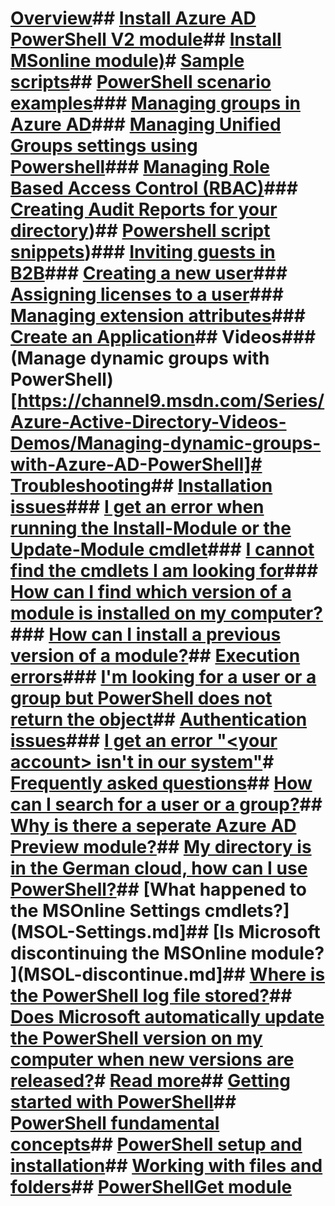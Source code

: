 # [Overview](overview.md)## [Install Azure AD PowerShell V2 module](install-adv2.md)## [Install MSonline module)](install-msonlinev1.md)# [Sample scripts](samples.md)## [PowerShell scenario examples](scenario_samples.md)### [Managing groups in Azure AD](https://docs.microsoft.com/en-us/azure/active-directory/active-directory-accessmanagement-groups-settings-cmdlets)### [Managing Unified Groups settings using Powershell](https://docs.microsoft.com/en-us/azure/active-directory/active-directory-accessmanagement-groups-settings-v2-cmdlets)### [Managing Role Based Access Control (RBAC)](https://docs.microsoft.com/en-us/azure/active-directory/role-based-access-control-manage-access-powershell)### [Creating Audit Reports for your directory](Audit-sample.md))## [Powershell script snippets](Snippets.md))### [Inviting guests in B2B](https://docs.microsoft.com/en-us/azure/active-directory/active-directory-b2b-code-samples#powershell-example)### [Creating a new user](New-user-sample.md)### [Assigning licenses to a user](Assign-license.md)### [Managing extension attributes](Extension-attributes.md)### [Create an Application](Application.md)## Videos### (Manage dynamic groups with PowerShell)[https://channel9.msdn.com/Series/Azure-Active-Directory-Videos-Demos/Managing-dynamic-groups-with-Azure-AD-PowerShell]# [Troubleshooting](Troubleshooting.md)## [Installation issues](Installation-issues.md)### [I get an error when running the Install-Module or the Update-Module cmdlet](Install-module-error.md)### [I cannot find the cmdlets I am looking for](cmdlets-not-found.md)### [How can I find which version of a module is installed on my computer?](Find-Module-version.md)### [How can I install a previous version of a module?](Install-previous-version.md)## [Execution errors](Execution-errors.md)### [I'm looking for a user or a group but PowerShell does not return the object](Cannot-find-object.md)## [Authentication issues](Authentication-issues.md)### [I get an error "\<your account> isn't in our system"](account-not-in-system-error.md)# [Frequently asked questions](Faq.md)## [How can I search for a user or a group?](Search-for-object.md)## [Why is there a seperate Azure AD Preview module?](Preview-module.md)## [My directory is in the German cloud, how can I use PowerShell?](Azure-environment.md)## [What happened to the MSOnline Settings cmdlets?](MSOL-Settings.md]## [Is Microsoft discontinuing the MSOnline module? ](MSOL-discontinue.md]## [Where is the PowerShell log file stored?](PowerShell-logfile.md)## [Does Microsoft automatically update the PowerShell version on my computer when new versions are released?](PowerShell-auto-update.md)# [Read more](read-more.md)## [Getting started with PowerShell](https://msdn.microsoft.com/powershell/scripting/getting-started/getting-started-with-windows-powershell)## [PowerShell fundamental concepts](https://msdn.microsoft.com/en-us/powershell/scripting/getting-started/fundamental-concepts)## [PowerShell setup and installation](https://msdn.microsoft.com/en-us/powershell/scripting/setup/setup-reference)## [Working with files and folders](https://msdn.microsoft.com/en-us/powershell/scripting/getting-started/cookbooks/working-with-files-and-folders)## [PowerShellGet module](https://msdn.microsoft.com/powershell/reference/5.1/PowerShellGet/PowerShellGet)
